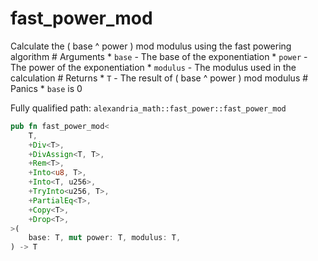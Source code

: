 # fast_power_mod

Calculate the ( base ^ power ) mod modulus using the fast powering algorithm # Arguments * `base` - The base of the exponentiation * `power` - The power of the exponentiation * `modulus` - The modulus used in the calculation # Returns * `T` - The result of ( base ^ power ) mod modulus # Panics * `base` is 0

Fully qualified path: `alexandria_math::fast_power::fast_power_mod`

```rust
pub fn fast_power_mod<
    T,
    +Div<T>,
    +DivAssign<T, T>,
    +Rem<T>,
    +Into<u8, T>,
    +Into<T, u256>,
    +TryInto<u256, T>,
    +PartialEq<T>,
    +Copy<T>,
    +Drop<T>,
>(
    base: T, mut power: T, modulus: T,
) -> T
```

